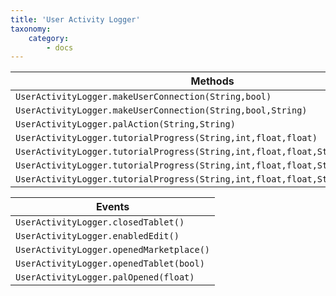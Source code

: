 ```yaml
---
title: 'User Activity Logger'
taxonomy:
    category:
        - docs
---
```



| Methods                                  |
| ---------------------------------------- |
| `UserActivityLogger.makeUserConnection(String,bool)` |
| `UserActivityLogger.makeUserConnection(String,bool,String)` |
| `UserActivityLogger.palAction(String,String)` |
| `UserActivityLogger.tutorialProgress(String,int,float,float)` |
| `UserActivityLogger.tutorialProgress(String,int,float,float,String)` |
| `UserActivityLogger.tutorialProgress(String,int,float,float,String,int)` |
| `UserActivityLogger.tutorialProgress(String,int,float,float,String,int,String)` |

| Events                                   |
| ---------------------------------------- |
| `UserActivityLogger.closedTablet()`        |
| `UserActivityLogger.enabledEdit()`         |
| `UserActivityLogger.openedMarketplace()`   |
| `UserActivityLogger.openedTablet(bool)`    |
| `UserActivityLogger.palOpened(float)`      |
